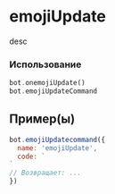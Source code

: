 # emojiUpdate
desc
### Использование
```php
bot.onemojiUpdate()
bot.emojiUpdateCommand
```
## Пример(ы)

```javascript
bot.emojiUpdatecommand({
  name: 'emojiUpdate',
  code: `
`
// Возвращает: ...
})
```